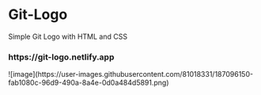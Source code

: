 # Git-Logo
Simple Git Logo with HTML and CSS
<h3>https://git-logo.netlify.app</h3>
![image](https://user-images.githubusercontent.com/81018331/187096150-fab1080c-96d9-490a-8a4e-0d0a484d5891.png)
